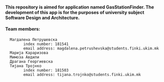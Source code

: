 #### This repository is aimed for application named GasStationFinder. The development of this app is for the purposes of university subject Software Design and Architecture.

#### Team members:
      Магдалена Петрушевска
            index number: 181541
            email address: magdalena.petrushevska@students.finki.ukim.mk
      Марија Караризова
      Мимоза Авдили
      Драгана Георгиевска
      Тијана Тројнко
            index number: 181503
            email address: tijana.trojnko@students.finki.ukim.mk


